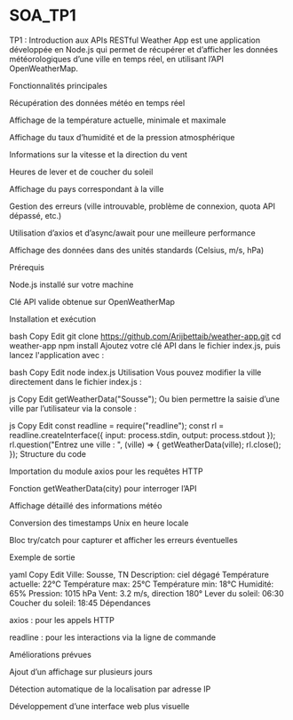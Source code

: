 # SOA_TP1
TP1 : Introduction aux APIs RESTful
Weather App est une application développée en Node.js qui permet de récupérer et d’afficher les données météorologiques d’une ville en temps réel, en utilisant l’API OpenWeatherMap.

Fonctionnalités principales

Récupération des données météo en temps réel

Affichage de la température actuelle, minimale et maximale

Affichage du taux d’humidité et de la pression atmosphérique

Informations sur la vitesse et la direction du vent

Heures de lever et de coucher du soleil

Affichage du pays correspondant à la ville

Gestion des erreurs (ville introuvable, problème de connexion, quota API dépassé, etc.)

Utilisation d’axios et d’async/await pour une meilleure performance

Affichage des données dans des unités standards (Celsius, m/s, hPa)

Prérequis

Node.js installé sur votre machine

Clé API valide obtenue sur OpenWeatherMap

Installation et exécution

bash
Copy
Edit
git clone https://github.com/Arijbettaib/weather-app.git
cd weather-app
npm install
Ajoutez votre clé API dans le fichier index.js, puis lancez l'application avec :

bash
Copy
Edit
node index.js
Utilisation
Vous pouvez modifier la ville directement dans le fichier index.js :

js
Copy
Edit
getWeatherData("Sousse");
Ou bien permettre la saisie d’une ville par l’utilisateur via la console :

js
Copy
Edit
const readline = require("readline");
const rl = readline.createInterface({ input: process.stdin, output: process.stdout });
rl.question("Entrez une ville : ", (ville) => {
    getWeatherData(ville);
    rl.close();
});
Structure du code

Importation du module axios pour les requêtes HTTP

Fonction getWeatherData(city) pour interroger l’API

Affichage détaillé des informations météo

Conversion des timestamps Unix en heure locale

Bloc try/catch pour capturer et afficher les erreurs éventuelles

Exemple de sortie

yaml
Copy
Edit
Ville: Sousse, TN
Description: ciel dégagé
Température actuelle: 22°C
Température max: 25°C
Température min: 18°C
Humidité: 65%
Pression: 1015 hPa
Vent: 3.2 m/s, direction 180°
Lever du soleil: 06:30
Coucher du soleil: 18:45
Dépendances

axios : pour les appels HTTP

readline : pour les interactions via la ligne de commande

Améliorations prévues

Ajout d’un affichage sur plusieurs jours

Détection automatique de la localisation par adresse IP

Développement d’une interface web plus visuelle
